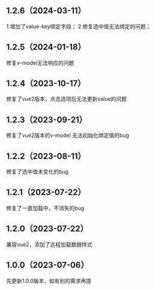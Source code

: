 ## 1.2.6（2024-03-11）
1.增加了value-key绑定字段；
2.修复选中值无法绑定的问题；
## 1.2.5（2024-01-18）
修复v-model无法响应的问题
## 1.2.4（2023-10-17）
修复了vue2版本，点击选项后无法更新value的问题
## 1.2.3（2023-09-21）
修复了vue2版本的v-model 无法初始化绑定值的bug
## 1.2.2（2023-08-11）
修复了选中值未变化的bug
## 1.2.1（2023-07-22）
修复了一直加载中，不消失的bug
## 1.2.0（2023-07-22）
兼容vue2，添加了远程加载数据样式
## 1.0.0（2023-07-06）
先更新1.0.0版本，如有别的需求再提
